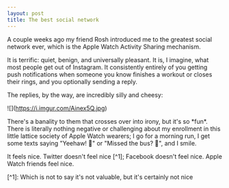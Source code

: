 ```yaml
---
layout: post
title: The best social network
---
```

A couple weeks ago my friend Rosh introduced me to the greatest social network ever, which is the Apple Watch Activity Sharing mechanism.



It is terrific: quiet, benign, and universally pleasant.  It is, I imagine, what most people get out of Instagram.  It consistently entirely of you getting push notifications when someone you know finishes a workout or closes their rings, and you optionally sending a reply.



The replies, by the way, are incredibly silly and cheesy:



!\[](https://i.imgur.com/Ainex5Q.jpg)



There's a banality to them that crosses over into irony, but it's so \*fun\*.  There is literally nothing negative or challenging about my enrollment in this little lattice society of Apple Watch wearers; I go for a morning run, I get some texts saying "Yeehaw! 🤠" or "Missed the bus? 💪", and I smile.



It feels nice.  Twitter doesn't feel nice \[^1]; Facebook doesn't feel nice.  Apple Watch friends feel nice.



\[^1]: Which is not to say it's not valuable, but it's certainly not nice
